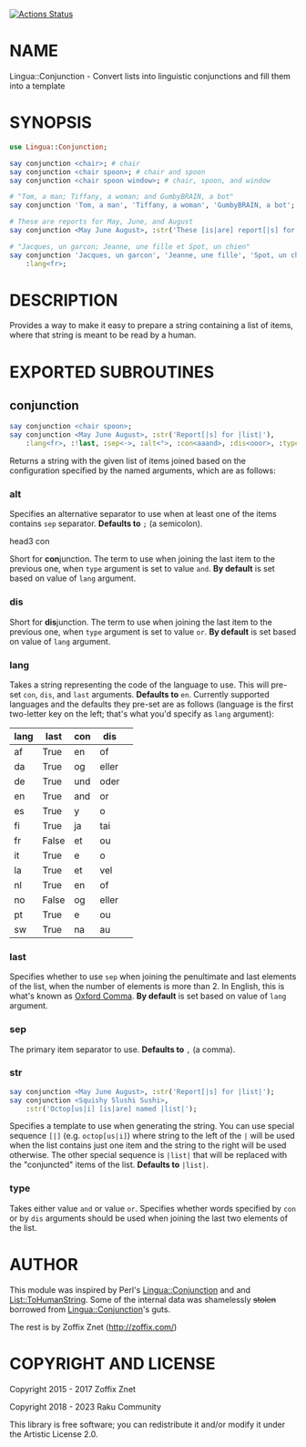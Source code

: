 [![Actions Status](https://github.com/raku-community-modules/Lingua-Conjunction/actions/workflows/test.yml/badge.svg)](https://github.com/raku-community-modules/Lingua-Conjunction/actions)

NAME
====

Lingua::Conjunction - Convert lists into linguistic conjunctions and fill them into a template

SYNOPSIS
========

```raku
use Lingua::Conjunction;

say conjunction <chair>; # chair
say conjunction <chair spoon>; # chair and spoon
say conjunction <chair spoon window>; # chair, spoon, and window

# "Tom, a man; Tiffany, a woman; and GumbyBRAIN, a bot"
say conjunction 'Tom, a man', 'Tiffany, a woman', 'GumbyBRAIN, a bot';

# These are reports for May, June, and August
say conjunction <May June August>, :str('These [is|are] report[|s] for |list|');

# "Jacques, un garcon; Jeanne, une fille et Spot, un chien"
say conjunction 'Jacques, un garcon', 'Jeanne, une fille', 'Spot, un chien',
    :lang<fr>;
```

DESCRIPTION
===========

Provides a way to make it easy to prepare a string containing a list of items, where that string is meant to be read by a human.

EXPORTED SUBROUTINES
====================

conjunction
-----------

```raku
say conjunction <chair spoon>;
say conjunction <May June August>, :str('Report[|s] for |list|'),
    :lang<fr>, :!last, :sep<·>, :alt<°>, :con<aaand>, :dis<ooor>, :type<or>;
```

Returns a string with the given list of items joined based on the configuration specified by the named arguments, which are as follows:

### alt

Specifies an alternative separator to use when at least one of the items contains `sep` separator. **Defaults to** `;` (a semicolon).

head3 con

Short for **con**junction. The term to use when joining the last item to the previous one, when `type` argument is set to value `and`. **By default** is set based on value of `lang` argument.

### dis

Short for **dis**junction. The term to use when joining the last item to the previous one, when `type` argument is set to value `or`. **By default** is set based on value of `lang` argument.

### lang

Takes a string representing the code of the language to use. This will pre-set `con`, `dis`, and `last` arguments. **Defaults to** `en`. Currently supported languages and the defaults they pre-set are as follows (language is the first two-letter key on the left; that's what you'd specify as `lang` argument):

<table class="pod-table">
<thead><tr>
<th>lang</th> <th>last</th> <th>con</th> <th>dis</th> <th></th>
</tr></thead>
<tbody>
<tr> <td>af</td> <td>True</td> <td>en</td> <td>of</td> <td></td> </tr> <tr> <td>da</td> <td>True</td> <td>og</td> <td>eller</td> <td></td> </tr> <tr> <td>de</td> <td>True</td> <td>und</td> <td>oder</td> <td></td> </tr> <tr> <td>en</td> <td>True</td> <td>and</td> <td>or</td> <td></td> </tr> <tr> <td>es</td> <td>True</td> <td>y</td> <td>o</td> <td></td> </tr> <tr> <td>fi</td> <td>True</td> <td>ja</td> <td>tai</td> <td></td> </tr> <tr> <td>fr</td> <td>False</td> <td>et</td> <td>ou</td> <td></td> </tr> <tr> <td>it</td> <td>True</td> <td>e</td> <td>o</td> <td></td> </tr> <tr> <td>la</td> <td>True</td> <td>et</td> <td>vel</td> <td></td> </tr> <tr> <td>nl</td> <td>True</td> <td>en</td> <td>of</td> <td></td> </tr> <tr> <td>no</td> <td>False</td> <td>og</td> <td>eller</td> <td></td> </tr> <tr> <td>pt</td> <td>True</td> <td>e</td> <td>ou</td> <td></td> </tr> <tr> <td>sw</td> <td>True</td> <td>na</td> <td>au</td> <td></td> </tr>
</tbody>
</table>

### last

Specifies whether to use `sep` when joining the penultimate and last elements of the list, when the number of elements is more than 2. In English, this is what's known as [Oxford Comma](https://en.wikipedia.org/wiki/Serial_comma). **By default** is set based on value of `lang` argument.

### sep

The primary item separator to use. **Defaults to** `,` (a comma).

### str

```raku
say conjunction <May June August>, :str('Report[|s] for |list|');
say conjunction <Squishy Slushi Sushi>,
    :str('Octop[us|i] [is|are] named |list|');
```

Specifies a template to use when generating the string. You can use special sequence `[|]` (e.g. `octop[us|i]`) where string to the left of the `|` will be used when the list contains just one item and the string to the right will be used otherwise. The other special sequence is `|list|` that will be replaced with the "conjuncted" items of the list. **Defaults to** `|list|`.

### type

Takes either value `and` or value `or`. Specifies whether words specified by `con` or by `dis` arguments should be used when joining the last two elements of the list.

AUTHOR
======

This module was inspired by Perl's [Lingua::Conjunction](https://metacpan.org/pod/Lingua::Conjunction) and and [List::ToHumanString](https://metacpan.org/pod/List::ToHumanString). Some of the internal data was shamelessly ~~stolen~~ borrowed from [Lingua::Conjunction](https://metacpan.org/pod/Lingua::Conjunction)'s guts.

The rest is by Zoffix Znet (http://zoffix.com/)

COPYRIGHT AND LICENSE
=====================

Copyright 2015 - 2017 Zoffix Znet

Copyright 2018 - 2023 Raku Community

This library is free software; you can redistribute it and/or modify it under the Artistic License 2.0.

